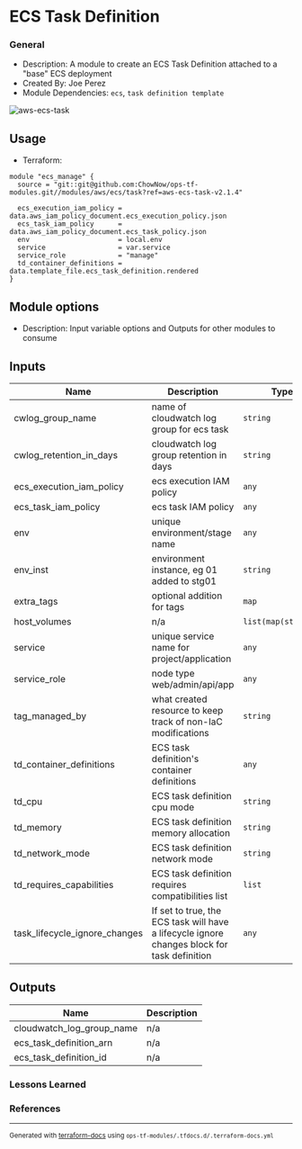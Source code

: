 <!-- BEGIN_TF_DOCS -->
# ECS Task Definition

### General

* Description: A module to create an ECS Task Definition attached to a "base" ECS deployment
* Created By: Joe Perez
* Module Dependencies: `ecs`, `task definition template`

![aws-ecs-task](https://github.com/ChowNow/ops-tf-modules/workflows/aws-ecs-task/badge.svg)

## Usage

* Terraform:

```hcl
module "ecs_manage" {
  source = "git::git@github.com:ChowNow/ops-tf-modules.git//modules/aws/ecs/task?ref=aws-ecs-task-v2.1.4"

  ecs_execution_iam_policy = data.aws_iam_policy_document.ecs_execution_policy.json
  ecs_task_iam_policy      = data.aws_iam_policy_document.ecs_task_policy.json
  env                      = local.env
  service                  = var.service
  service_role             = "manage"
  td_container_definitions = data.template_file.ecs_task_definition.rendered
}
```

## Module options

* Description: Input variable options and Outputs for other modules to consume

## Inputs

| Name | Description | Type | Default | Required |
|------|-------------|------|---------|:--------:|
| cwlog\_group\_name | name of cloudwatch log group for ecs task | `string` | `""` | no |
| cwlog\_retention\_in\_days | cloudwatch log group retention in days | `string` | `"90"` | no |
| ecs\_execution\_iam\_policy | ecs execution IAM policy | `any` | n/a | yes |
| ecs\_task\_iam\_policy | ecs task IAM policy | `any` | n/a | yes |
| env | unique environment/stage name | `any` | n/a | yes |
| env\_inst | environment instance, eg 01 added to stg01 | `string` | `""` | no |
| extra\_tags | optional addition for tags | `map` | `{}` | no |
| host\_volumes | n/a | `list(map(string))` | `[]` | no |
| service | unique service name for project/application | `any` | n/a | yes |
| service\_role | node type web/admin/api/app | `any` | n/a | yes |
| tag\_managed\_by | what created resource to keep track of non-IaC modifications | `string` | `"Terraform"` | no |
| td\_container\_definitions | ECS task definition's container definitions | `any` | n/a | yes |
| td\_cpu | ECS task definition cpu mode | `string` | `"1024"` | no |
| td\_memory | ECS task definition memory allocation | `string` | `"2048"` | no |
| td\_network\_mode | ECS task definition network mode | `string` | `"awsvpc"` | no |
| td\_requires\_capabilities | ECS task definition requires compatibilities list | `list` | ```[ "FARGATE" ]``` | no |
| task\_lifecycle\_ignore\_changes | If set to true, the ECS task will have a lifecycle ignore changes block for task definition | `any` | `false` | no |

## Outputs

| Name | Description |
|------|-------------|
| cloudwatch\_log\_group\_name | n/a |
| ecs\_task\_definition\_arn | n/a |
| ecs\_task\_definition\_id | n/a |

### Lessons Learned


### References

---

<sub>Generated with [terraform-docs](https://terraform-docs.io/) using `ops-tf-modules/.tfdocs.d/.terraform-docs.yml`<sub>
<!-- END_TF_DOCS -->
